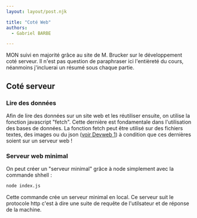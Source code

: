 ```yaml
---
layout: layout/post.njk

title: "Coté Web"
authors:
  - Gabriel BARBE

---
```

<!-- Début Résumé -->
MON suivi en majorité grâce au site de M. Brucker sur le développement coté serveur. Il n'est pas question de paraphraser ici l'entièreté du cours, néanmoins j'incluerai un résumé sous chaque partie. 
<!-- Fin Résumé -->

## Coté serveur 
### Lire des données 
Afin de lire des données sur un site web et les réutiliser ensuite, on utilise la fonction javascript "fetch". Cette dernière est fondamentale dans l'utilisation des bases de données. La fonction fetch peut être utilisé sur des fichiers textes, des images ou du json ([voir Devweb 1](Devweb1)) à condition que ces dernières soient sur un serveur web !
### Serveur web minimal
On peut créer un "serveur minimal" grâce à node simplement avec la commande shhell : 
```bash
node index.js
```
Cette commande crée un serveur minimal en local. 
Ce serveur suit le protocole http c'est à dire une suite de requête de l'utilsateur et de réponse de la machine. 